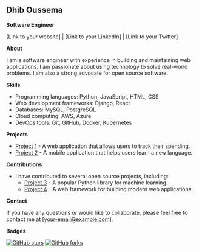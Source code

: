 ## Dhib Oussema

**Software Engineer**

[Link to your website] | [Link to your LinkedIn] | [Link to your Twitter]

**About**

I am a software engineer with experience in building and maintaining web applications. I am passionate about using technology to solve real-world problems. I am also a strong advocate for open source software.

**Skills**

* Programming languages: Python, JavaScript, HTML, CSS
* Web development frameworks: Django, React
* Databases: MySQL, PostgreSQL
* Cloud computing: AWS, Azure
* DevOps tools: Git, GitHub, Docker, Kubernetes

**Projects**

* [Project 1](https://github.com/your-username/project-1) - A web application that allows users to track their spending.
* [Project 2](https://github.com/your-username/project-2) - A mobile application that helps users learn a new language.

**Contributions**

* I have contributed to several open source projects, including:
    * [Project 3](https://github.com/project3/project3) - A popular Python library for machine learning.
    * [Project 4](https://github.com/project4/project4) - A web framework for building modern web applications.

**Contact**

If you have any questions or would like to collaborate, please feel free to contact me at [your-email@example.com].

**Badges**

[![GitHub stars](https://img.shields.io/github/stars/your-username/your-profile-readme.svg?style=social)](https://github.com/your-username/your-profile-readme)
[![GitHub forks](https://img.shields.io/github/forks/your-username/your-profile-readme.svg?style=social)](https://github.com/your-username/your-profile-readme/fork)
